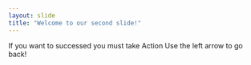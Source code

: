 ```yaml
---
layout: slide
title: "Welcome to our second slide!"
---
```

If you want to successed you must take Action
Use the left arrow to go back!

